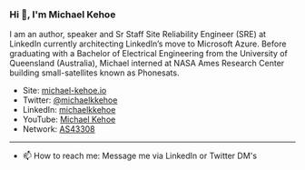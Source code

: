 ### Hi 👋, I'm Michael Kehoe

I am an author, speaker and Sr Staff Site Reliability Engineer (SRE) at LinkedIn currently architecting LinkedIn’s move to Microsoft Azure. Before graduating with a Bachelor of Electrical Engineering from the University of Queensland (Australia), Michael interned at NASA Ames Research Center building small-satellites known as Phonesats.

* Site: [michael-kehoe.io](https://michael-kehoe.io)
* Twitter: [@michaelkkehoe](https://twitter.com/michaelkkehoe)
* LinkedIn: [michaelkkehoe](https://www.linkedin.com/in/michaelkkehoe/)
* YouTube: [Michael Kehoe](https://www.youtube.com/channel/UCINrLCgyAgRDkENyAppP-6w)
* Network: [AS43308](https://bgp.he.net/AS43308)

 ---
 
- 📫 How to reach me: Message me via LinkedIn or Twitter DM's
